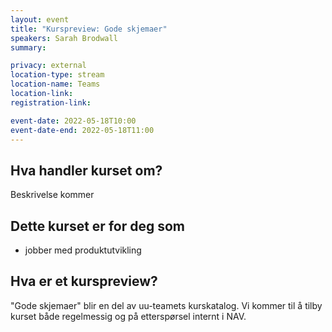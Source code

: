 ```yaml
---
layout: event
title: "Kurspreview: Gode skjemaer"
speakers: Sarah Brodwall
summary:

privacy: external
location-type: stream
location-name: Teams
location-link:
registration-link:

event-date: 2022-05-18T10:00
event-date-end: 2022-05-18T11:00
---
```

## Hva handler kurset om?
Beskrivelse kommer

## Dette kurset er for deg som
- jobber med produktutvikling

## Hva er et kurspreview?
"Gode skjemaer" blir en del av uu-teamets kurskatalog. Vi kommer til å tilby kurset både regelmessig og på etterspørsel internt i NAV.  